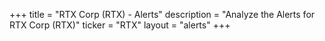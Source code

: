+++
title = "RTX Corp (RTX) - Alerts"
description = "Analyze the Alerts for RTX Corp (RTX)"
ticker = "RTX"
layout = "alerts"
+++

